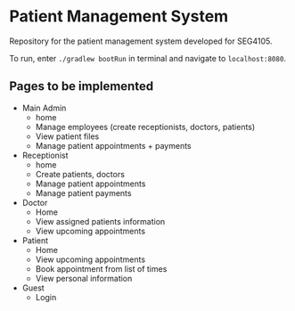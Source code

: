 # Patient Management System
Repository for the patient management system developed for SEG4105.

To run, enter `./gradlew bootRun` in terminal and navigate to `localhost:8080`.

## Pages to be implemented
- Main Admin
    - home
    - Manage employees (create receptionists, doctors, patients)
    - View patient files
    - Manage patient appointments + payments
- Receptionist
    - home
    - Create patients, doctors
    - Manage patient appointments
    - Manage patient payments
- Doctor
    - Home
    - View assigned patients information
    - View upcoming appointments
- Patient
    - Home
    - View upcoming appointments
    - Book appointment from list of times
    - View personal information
- Guest
    - Login